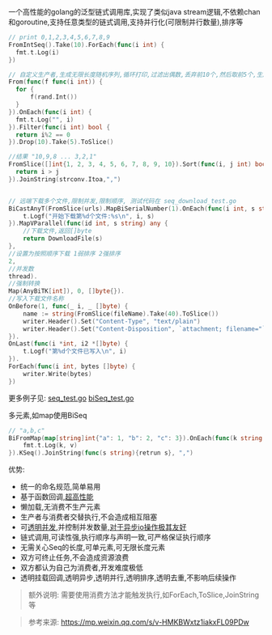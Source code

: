 一个高性能的golang的泛型链式调用库,实现了类似java stream逻辑,不依赖chan和goroutine,支持任意类型的链式调用,支持并行化(可限制并行数量),排序等

```go
// print 0,1,2,3,4,5,6,7,8,9
FromIntSeq().Take(10).ForEach(func(i int) {
  fmt.t.Log(i)
})

// 自定义生产者,生成无限长度随机序列,循环打印,过滤出偶数,丢弃前10个,然后取前5个,生成切片
From(func(f func(i int)) {
  for {
      f(rand.Int())
  }
}).OnEach(func(i int) {
  fmt.t.Log("", i)
}).Filter(func(i int) bool {
  return i%2 == 0
}).Drop(10).Take(5).ToSlice()

//结果 "10,9,8 ... 3,2,1"
FromSlice([]int{1, 2, 3, 4, 5, 6, 7, 8, 9, 10}).Sort(func(i, j int) bool {
  return i > j
}).JoinString(strconv.Itoa,",")


// 远端下载多个文件,限制并发,限制顺序, 测试代码在 seq_download_test.go
BiCastAnyT(FromSlice(urls).MapBiSerialNumber(1).OnEach(func(i int, s string) {
    t.Logf("开始下载第%d个文件:%s\n", i, s)
}).MapVParallel(func(id int, s string) any {
    //下载文件,返回[]byte
    return DownloadFile(s)
},
//设置为按照顺序下载 1弱排序 2强排序
2,
//并发数
thread).
//强制转换
Map(AnyBiTK[int]), 0, []byte{}).
//写入下载文件名称
OnBefore(1, func(_ i, _ []byte) {
    name := string(FromSlice(fileName).Take(40).ToSlice())
    writer.Header().Set("Content-Type", "text/plain")
    writer.Header().Set("Content-Disposition", `attachment; filename="`+time.Now().Format("02_15:04:05")+"_"+name+`.merge.txt"`)
}).
OnLast(func(i *int, i2 *[]byte) {
    t.Logf("第%d个文件已写入\n", i)
}).
ForEach(func(i int, bytes []byte) {
    writer.Write(bytes)
})
```

更多例子见: [seq_test.go](./seq__test.go) [biSeq_test.go](./biSeq_test.go)

多元素,如map使用BiSeq

```go
// "a,b,c"
BiFromMap(map[string]int{"a": 1, "b": 2, "c": 3}).OnEach(func(k string, v int) {
    fmt.t.Log(k, v)
}).KSeq().JoinString(func(s string){retrun s}, ",")
```

优势:

- 统一的命名规范,简单易用
- 基于函数回调,[超高性能](seq_bench_test.go)
- 懒加载,无消费不生产元素
- 生产者与消费者交替执行,不会造成相互阻塞
- 可[透明并发](seq_enhance_test.go),并控制并发数量,[对于异步io操作极其友好](seq_download_test.go)
- 链式调用,可读性强,执行顺序与声明一致,可严格保证执行顺序
- 无需关心Seq的长度,可单元素,可无限长度元素
- 双方可终止任务,不会造成资源浪费
- 双方都认为自己为消费者,开发难度极低
- 透明挂载回调,透明异步,透明并行,透明排序,透明去重,不影响后续操作

> 额外说明: 需要使用消费方法才能触发执行,如ForEach,ToSlice,JoinString等

> 参考来源: https://mp.weixin.qq.com/s/v-HMKBWxtz1iakxFL09PDw
